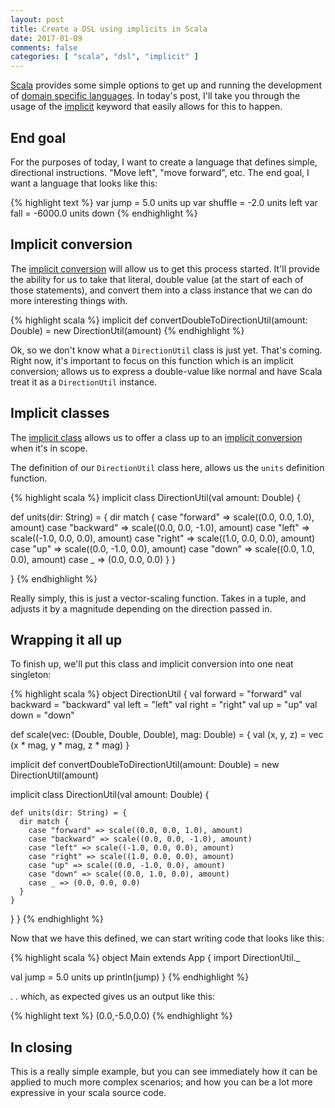 ```yaml
---
layout: post
title: Create a DSL using implicits in Scala
date: 2017-01-09
comments: false
categories: [ "scala", "dsl", "implicit" ]
---
```


[Scala]() provides some simple options to get up and running the development of [domain specific languages](). In today's post, I'll take you through the usage of the [implicit]() keyword that easily allows for this to happen.

## End goal

For the purposes of today, I want to create a language that defines simple, directional instructions. "Move left", "move forward", etc. The end goal, I want a language that looks like this:

{% highlight text %}
var jump = 5.0 units up
var shuffle = -2.0 units left
var fall = -6000.0 units down
{% endhighlight %}

## Implicit conversion

The [implicit conversion](http://docs.scala-lang.org/tutorials/tour/implicit-conversions) will allow us to get this process started. It'll provide the ability for us to take that literal, double value (at the start of each of those statements), and convert them into a class instance that we can do more interesting things with.

{% highlight scala %}
implicit def convertDoubleToDirectionUtil(amount: Double) = new DirectionUtil(amount)
{% endhighlight %}
 
Ok, so we don't know what a `DirectionUtil` class is just yet. That's coming. Right now, it's important to focus on this function which is an implicit conversion; allows us to express a double-value like normal and have Scala treat it as a `DirectionUtil` instance.

## Implicit classes

The [implicit class](http://docs.scala-lang.org/overviews/core/implicit-classes.html) allows us to offer a class up to an [implicit conversion](http://docs.scala-lang.org/tutorials/tour/implicit-conversions) when it's in scope.

The definition of our `DirectionUtil` class here, allows us the `units` definition function.

{% highlight scala %}
implicit class DirectionUtil(val amount: Double) {

  def units(dir: String) = {
    dir match {
      case "forward" => scale((0.0, 0.0, 1.0), amount)
      case "backward" => scale((0.0, 0.0, -1.0), amount)
      case "left" => scale((-1.0, 0.0, 0.0), amount)
      case "right" => scale((1.0, 0.0, 0.0), amount)
      case "up" => scale((0.0, -1.0, 0.0), amount)
      case "down" => scale((0.0, 1.0, 0.0), amount)
      case _ => (0.0, 0.0, 0.0)
    }
  }

}
{% endhighlight %}

Really simply, this is just a vector-scaling function. Takes in a tuple, and adjusts it by a magnitude depending on the direction passed in.

## Wrapping it all up

To finish up, we'll put this class and implicit conversion into one neat singleton:

{% highlight scala %}
object DirectionUtil {
  val forward = "forward"
  val backward = "backward"
  val left = "left"
  val right = "right"
  val up = "up"
  val down = "down"

  def scale(vec: (Double, Double, Double), mag: Double) = {
    val (x, y, z) = vec
    (x * mag, y * mag, z * mag)
  }

  implicit def convertDoubleToDirectionUtil(amount: Double) = new DirectionUtil(amount)

  implicit class DirectionUtil(val amount: Double) {

    def units(dir: String) = {
      dir match {
        case "forward" => scale((0.0, 0.0, 1.0), amount)
        case "backward" => scale((0.0, 0.0, -1.0), amount)
        case "left" => scale((-1.0, 0.0, 0.0), amount)
        case "right" => scale((1.0, 0.0, 0.0), amount)
        case "up" => scale((0.0, -1.0, 0.0), amount)
        case "down" => scale((0.0, 1.0, 0.0), amount)
        case _ => (0.0, 0.0, 0.0)
      }
    }

  }
}
{% endhighlight %}

Now that we have this defined, we can start writing code that looks like this:

{% highlight scala %}
object Main extends App {
  import DirectionUtil._

  val jump = 5.0 units up
  println(jump)
}
{% endhighlight %}

. . which, as expected gives us an output like this:

{% highlight text %}
(0.0,-5.0,0.0)
{% endhighlight %}

## In closing

This is a really simple example, but you can see immediately how it can be applied to much more complex scenarios; and how you can be a lot more expressive in your scala source code.

